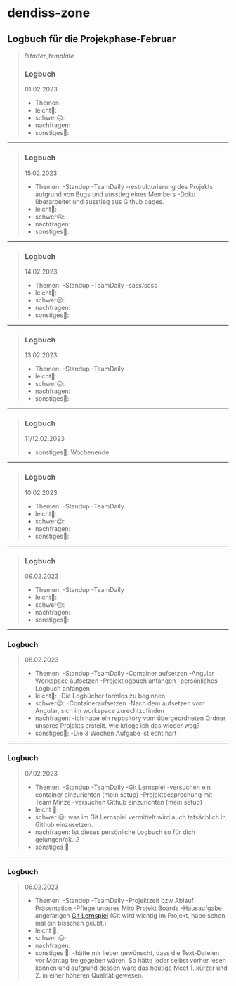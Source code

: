 # dendiss-zone
## Logbuch für die Projekphase-Februar
> *!starter_template*
> ### Logbuch 
> 01.02.2023
> - Themen:
> - leicht🙂:
> - schwer☹️:
> - nachfragen:
> - sonstiges🤷:
---

> ### Logbuch 
> 15.02.2023
> - Themen: -Standup  -TeamDaily  -restrukturierung des Projekts aufgrund von Bugs und ausstieg eines Members  -Doku überarbeitet und ausstieg aus Github pages.
> - leicht🙂:
> - schwer☹️:
> - nachfragen:
> - sonstiges🤷:
---
> ### Logbuch 
> 14.02.2023
> - Themen: -Standup -TeamDaily -sass/scss
> - leicht🙂:
> - schwer☹️:
> - nachfragen:
> - sonstiges🤷:
--- 
> ### Logbuch 
> 13.02.2023
> - Themen: -Standup -TeamDaily 
> - leicht🙂:
> - schwer☹️:
> - nachfragen:
> - sonstiges🤷:
--- 
> ### Logbuch 
> 11/12.02.2023
> - sonstiges🤷: Wochenende
--- 
> ### Logbuch 
> 10.02.2023
> - Themen: -Standup -TeamDaily 
> - leicht🙂:
> - schwer☹️:
> - nachfragen:
> - sonstiges🤷:
--- 
> ### Logbuch 
> 09.02.2023
> - Themen: -Standup -TeamDaily 
> - leicht🙂:
> - schwer☹️:
> - nachfragen:
> - sonstiges🤷:
--- 
### Logbuch
> 08.02.2023
> - Themen: -Standup -TeamDaily -Container aufsetzen -Angular Workspace aufsetzen -Projektlogbuch anfangen -persönliches Logbuch anfangen
> - leicht🙂: -Die Logbücher formlos zu beginnen       
> - schwer☹️: -Containeraufsetzen -Nach dem aufsetzen vom Angular, sich im workspace zurechtzufinden
> - nachfragen: -ich habe ein repository vom übergeordneten Ordner unseres Projekts erstellt. wie kriege ich das wieder weg?
> - sonstiges🤷: -Die 3 Wochen Aufgabe ist echt hart
---
### Logbuch
> 07.02.2023
> - Themen: -Standup -TeamDaily -Git Lernspiel -versuchen ein container einzurichten (mein setup) -Projektbesprechung mit Team Minze -versuchen Github einzurichten (mein setup)
> - leicht 🙂:	
> - schwer ☹️:
> was im Git Lernspiel vermittelt wird auch tatsächlich in Github einzusetzen.
> - nachfragen:
> Ist dieses persönliche Logbuch so für dich gelungen/ok…?
> - sonstiges 🤷:
---
### Logbuch 
> 06.02.2023
> - Themen: -Standup -TeamDaily -Projektzeit bzw Ablauf Präsentation -Pflege unseres Miro Projekt Boards -Hausaufgabe angefangen [Git Lernspiel](https://learngitbranching.js.org/?locale=de_DE) (Git wird wichtig im Projekt, habe schon mal ein bisschen geübt.)
> - leicht 🙂:	
> - schwer ☹️:	
> - nachfragen:	
> - sonstiges 🤷: -hätte mir lieber gewünscht, dass die Text-Dateien vor Montag freigegeben wären. So hätte jeder selbst vorher lesen können und aufgrund dessen wäre das heutige Meet 1. kürzer und 2. in einer höheren Qualität gewesen.
